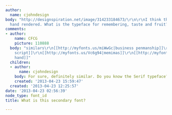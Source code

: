 ```yaml
---
author:
  name: cjohndesign
body: "http://designspiration.net/image/314233184673/\r\n\r\nI think the script is
  hand rendered. What is the typeface for remembering, taste and fruit?\r\n\r\nthanks"
comments:
- author:
    name: CFCG
    picture: 110888
  body: "similars\r\n[[http://myfonts.us/miWwGc|business penmanship]]\r\n[[http://myfonts.us/tkQ1PE|steinweiss
    script]]\r\n[[http://myfonts.us/Vc6g94|memimas]]\r\n[[http://myfonts.us/1KpKkx|chic
    hand]]"
  children:
  - author:
      name: cjohndesign
    body: For sure, definitely similar. Do you know the Serif typeface?
    created: '2013-04-23 15:59:47'
  created: '2013-04-23 12:25:57'
date: '2013-04-23 02:56:39'
node_type: font_id
title: What is this secondary font?

---
```

